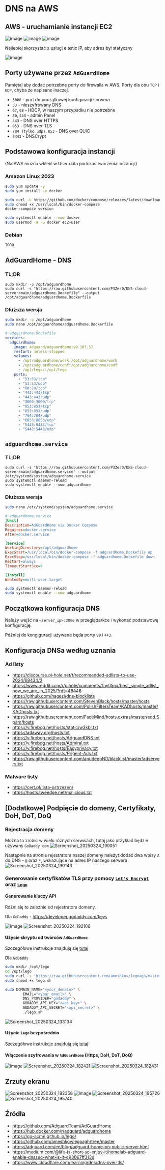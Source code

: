 # DNS na AWS

## AWS - uruchamianie instancji EC2
![image](https://github.com/user-attachments/assets/09cae5d3-9116-4d6d-bd0c-df7ac63d861c)
![image](https://github.com/user-attachments/assets/8175ce4a-b02b-44eb-9c51-53dfcba81b32)
![image](https://github.com/user-attachments/assets/dd07fcd4-832e-4926-b7fa-c322056b4252)

Najlepiej skorzystać z usługi elastic IP, aby adres był statyczny

![image](https://github.com/user-attachments/assets/f31069d9-ab62-4056-ae7a-4d20f7e8f5df)

## Porty używane przez `AdGuardHome`
Pamiętaj aby dodać potrzebne porty do firewalla w AWS.
Porty dla obu `TCP` i `UDP`, chyba że napisano inaczej.

- `3000` - port do początkowej konfiguracji serwera
- `53` - nieszyfrowany DNS
- `67`, `68` - HDCP, w naszym przypadku nie potrzebne
- `80`, `443` - admin Panel
- `443` - DNS over HTTPS
- `853` - DNS over TLS
- `784 (tylko udp)`, `853` - DNS over QUIC
- `5443` - DNSCrypt

## Podstawowa konfiguracja instancji
(Na AWS można wkleić w User data podczas tworzenia instancji)
### Amazon Linux 2023
```bash
sudo yum update -y
sudo yum install -y docker

sudo curl -L https://github.com/docker/compose/releases/latest/download/docker-compose-$(uname -s)-$(uname -m) -o /usr/local/bin/docker-compose
sudo chmod +x /usr/local/bin/docker-compose
docker-compose version

sudo systemctl enable --now docker
sudo usermod -a -G docker ec2-user
```
### Debian
`TODO`

## AdGuardHome - DNS
### TL;DR
```shell
sudo mkdir -p /opt/adguardhome
sudo curl -s "https://raw.githubusercontent.com/P3Zer0/DNS-cloud-server/main/adguardhome.Dockefile" --output /opt/adguardhome/adguardhome.Dockerfile
```
### Dłuższa wersja
```bash
sudo mkdir -p /opt/adguardhome
sudo nano /opt/adguardhome/adguardhome.Dockerfile
```
```yaml
# adguardhome.Dockefile
services:
  adguardhome:
    image: adguard/adguardhome:v0.107.57
    restart: unless-stopped
    volumes:
      - /opt/adguardhome/work:/opt/adguardhome/work
      - /opt/adguardhome/conf:/opt/adguardhome/conf
      - /opt/lego/:/opt/lego
    ports:
      - "53:53/tcp"
      - "53:53/udp"
      - "80:80/tcp"
      - "443:443/tcp"
      - "443:443/udp"
      - "3000:3000/tcp"
      - "853:853/tcp"
      - "853:853/udp"
      - "784:784/udp"
      - "8853:8853/udp"
      - "5443:5443/tcp"
      - "5443:5443/udp"
```

## `adguardhome.service`
### TL;DR
```shell
sudo curl -s "https://raw.githubusercontent.com/P3Zer0/DNS-cloud-server/main/adguardhome.service" --output /etc/systemd/system/adguardhome.service
sudo systemctl daemon-reload
sudo systemctl enable --now adguardhome
```
### Dłuższa wersja
```bash
sudo nano /etc/systemd/system/adguardhome.service
```
```ini
# adguardhome.service
[Unit]
Description=AdGuardHome via Docker Compose
Requires=docker.service
After=docker.service

[Service]
WorkingDirectory=/opt/adguardhome
ExecStart=/usr/local/bin/docker-compose -f adguardhome.Dockefile up
ExecStop=/usr/local/bin/docker-compose -f adguardhome.Dockefile down
Restart=always
TimeoutStartSec=0

[Install]
WantedBy=multi-user.target
```
```bash
sudo systemctl daemon-reload
sudo systemctl enable --now adguardhome
```

## Początkowa konfiguracja DNS
Należy wejść na `<server_ip>:3000` w przeglądarkce i wykonać podstawową konfigurację.

Później do kongiguracji używane będa porty `80` i `443`.

## Konfiguracja DNSa według uznania

### Ad listy
- https://discourse.pi-hole.net/t/recommended-adlists-to-use-2024/68434/2
- https://www.reddit.com/r/pihole/comments/1hy05nx/best_simple_adlist_now_we_are_in_2025/?rdt=48446
- https://github.com/hagezi/dns-blocklists
- https://raw.githubusercontent.com/StevenBlack/hosts/master/hosts
- https://raw.githubusercontent.com/PolishFiltersTeam/KADhosts/master/KADhosts.txt
- https://raw.githubusercontent.com/FadeMind/hosts.extras/master/add.Spam/hosts
- https://v.firebog.net/hosts/static/w3kbl.txt
- https://adaway.org/hosts.txt
- https://v.firebog.net/hosts/AdguardDNS.txt
- https://v.firebog.net/hosts/Admiral.txt
- https://v.firebog.net/hosts/Easyprivacy.txt
- https://v.firebog.net/hosts/Prigent-Ads.txt
- https://raw.githubusercontent.com/anudeepND/blacklist/master/adservers.txt

### Malware listy
- https://cert.pl/lista-ostrzezen/
- https://hosts.tweedge.net/malicious.txt

## [Dodatkowe] Podpięcie do domeny, Certyfikaty, DoH, DoT, DoQ
### Rejestracja domeny
Można to zrobić w wielu różnych serwisach, tutaj jako przykład będzie używany `GoDaddy.com`
![Screenshot_20250324_190051](https://github.com/user-attachments/assets/13222c0f-cdcf-4d16-86f3-b41a045e583a)

Następnie na stronie rejestratora naszej domeny należyt dodać dwa wpisy `A` do DNS - `@` oraz `*`, wskazujące na adres IP naszego serwera
![Screenshot_20250324_190143](https://github.com/user-attachments/assets/820971b3-a5bc-4167-997e-5d70acaabb96)

### Generowanie certyfikatów TLS przy pomocy [`Let's Encrypt`](https://letsencrypt.org/) oraz [`Lego`](https://go-acme.github.io/lego/)
#### Generowanie kluczy API
Różni się to zależnie od rejestratora domeny.

Dla `GoDaddy` - https://developer.godaddy.com/keys

![image](https://github.com/user-attachments/assets/4848a047-de43-4745-8a8c-6817583cbf95)
![Screenshot_20250324_192106](https://github.com/user-attachments/assets/a756947a-49b0-4480-a9c6-a011a0c16b1c)

#### Użycie skryptu od twórców `AdGuardHome`
Szczegółowe instrukcje znajdują się [tutaj](https://github.com/ameshkov/legoagh)

Dla `GoDaddy`
```bash
sudo mkdir /opt/lego
cd /opt/lego
sudo curl -s "https://raw.githubusercontent.com/ameshkov/legoagh/master/lego.sh" --output lego.sh
sudo chmod +x lego.sh
```
```bash
sudo DOMAIN_NAME="<your_domain>" \
		EMAIL="<your_email>" \
		DNS_PROVIDER="godaddy" \
		GODADDY_API_KEY="<api_key>" \
		GODADDY_API_SECRET="<api_secret>" \
		./lego.sh
```
![Screenshot_20250324_133134](https://github.com/user-attachments/assets/afb0008a-3e7a-4183-89a7-22ca521432d6)


#### Użycie `Lego` bezpośrednio
Szczegółowe instrukcje znajdują się [tutaj](https://go-acme.github.io/lego/dns/index.html)

#### Włączenie szyfrowania w `AdGuardHome` (Https, DoH, DoT, DoQ)

![image](https://github.com/user-attachments/assets/184db586-fc10-45e2-a460-06355613a773)
![Screenshot_20250324_182421](https://github.com/user-attachments/assets/8e51ce9c-e178-48fb-a574-11436256542d)
![Screenshot_20250324_182431](https://github.com/user-attachments/assets/ec220bcb-937f-4b5a-bbd1-fcc5dd9eca00)


## Zrzuty ekranu

![Screenshot_20250324_182358](https://github.com/user-attachments/assets/589fe39f-b5d3-4f66-b8e5-878e548ddda5)
![image](https://github.com/user-attachments/assets/bf89e161-6b0f-484f-88f3-c44cbee9ff63)
![Screenshot_20250324_195726](https://github.com/user-attachments/assets/a31863ab-5083-4b4d-b7d8-7a31c6a84991)
![Screenshot_20250324_195740](https://github.com/user-attachments/assets/321f59e8-f226-4ec9-9413-6fb078388999)


## Źródła
- https://github.com/AdguardTeam/AdGuardHome
- https://hub.docker.com/r/adguard/adguardhome
- https://go-acme.github.io/lego/
- https://github.com/ameshkov/legoagh/tree/master
- https://adguard.com/en/blog/adguard-home-on-public-server.html
- https://medium.com/@life-is-short-so-enjoy-it/homelab-adguard-enable-dnssec-what-is-it-c93067ff313d
- https://www.cloudflare.com/learning/dns/dns-over-tls/
